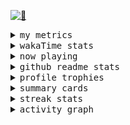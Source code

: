 [![🐙](https://hits.seeyoufarm.com/api/count/incr/badge.svg?url=https%3A%2F%2Fgithub.com%2Fktnkk%2Fhit-counter&count_bg=%23070707&title_bg=%23070707&icon=&icon_color=%23E7E7E7&title=visitors&edge_flat=true)](https://hits.seeyoufarm.com)

<details>
  <summary> <samp>my metrics</samp></summary>
  
  <br>
  
 ![🐳](https://github.com/kkhys/kkhys/blob/main/github-metrics.svg)
  
  ***
</details>

<details>
  <summary> <samp>wakaTime stats</samp></summary>
  
  <br>
  
<!--START_SECTION:waka-->
![Code Time](http://img.shields.io/badge/Code%20Time-3%2C210%20hrs%2013%20mins-blue)

**🐱 My GitHub Data** 

> 📦 5.0 MB Used in GitHub's Storage 
 > 
> 💼 Opted to Hire
 > 
> 📜 9 Public Repositories 
 > 
> 🔑 23 Private Repositories 
 > 
**I'm an Early 🐤** 

```text
🌞 Morning                6193 commits        ████████░░░░░░░░░░░░░░░░░   30.88 % 
🌆 Daytime                4936 commits        ██████░░░░░░░░░░░░░░░░░░░   24.62 % 
🌃 Evening                7244 commits        █████████░░░░░░░░░░░░░░░░   36.13 % 
🌙 Night                  1679 commits        ██░░░░░░░░░░░░░░░░░░░░░░░   08.37 % 
```
📅 **I'm Most Productive on Tuesday** 

```text
Monday                   2947 commits        ████░░░░░░░░░░░░░░░░░░░░░   14.70 % 
Tuesday                  3087 commits        ████░░░░░░░░░░░░░░░░░░░░░   15.39 % 
Wednesday                2761 commits        ███░░░░░░░░░░░░░░░░░░░░░░   13.77 % 
Thursday                 2680 commits        ███░░░░░░░░░░░░░░░░░░░░░░   13.37 % 
Friday                   2868 commits        ████░░░░░░░░░░░░░░░░░░░░░   14.30 % 
Saturday                 2662 commits        ███░░░░░░░░░░░░░░░░░░░░░░   13.28 % 
Sunday                   3047 commits        ████░░░░░░░░░░░░░░░░░░░░░   15.20 % 
```


📊 **This Week I Spent My Time On** 

```text
🕑︎ Time Zone: Asia/Tokyo

💬 Programming Languages: 
Other                    42 hrs 49 mins      ███████████████░░░░░░░░░░   58.04 % 
TypeScript               12 hrs 47 mins      ████░░░░░░░░░░░░░░░░░░░░░   17.35 % 
Java                     11 hrs 42 mins      ████░░░░░░░░░░░░░░░░░░░░░   15.88 % 
SQL                      1 hr 31 mins        █░░░░░░░░░░░░░░░░░░░░░░░░   02.07 % 
HTML                     50 mins             ░░░░░░░░░░░░░░░░░░░░░░░░░   01.15 % 

🔥 Editors: 
Chrome                   42 hrs 54 mins      ███████████████░░░░░░░░░░   58.16 % 
Intellijidea             23 hrs 12 mins      ████████░░░░░░░░░░░░░░░░░   31.45 % 
WebStorm                 7 hrs 27 mins       ███░░░░░░░░░░░░░░░░░░░░░░   10.12 % 
DataGrip                 11 mins             ░░░░░░░░░░░░░░░░░░░░░░░░░   00.27 % 

💻 Operating System: 
Mac                      73 hrs 46 mins      █████████████████████████   100.00 % 
```


 Last Updated on 2024/04/12 18:36:08 UTC
<!--END_SECTION:waka-->
  
  ***
</details>


<details>
  <summary> <samp>now playing</samp></summary>
  
  <br>
 
 [![🐟](https://spotify-github-profile.vercel.app/api/view?uid=31ryofms4dnv7mrohhepo4c4zgqu&cover_image=true&theme=default&show_offline=false&background_color=121212&bar_color=53b14f&bar_color_cover=false)](https://open.spotify.com/user/31ryofms4dnv7mrohhepo4c4zgqu)
  
  ***
</details>

<details>
  <summary> <samp>github readme stats</samp></summary>
  
  <br>
  
 <p align="left"> 
  <img alt="🐠" src="https://github-readme-stats.vercel.app/api?username=kkhys&count_private=true&show_icons=true&theme=dark&include_all_commits=true" />
  <img alt="🐟" src="https://github-readme-stats.vercel.app/api/top-langs/?username=kkhys&layout=compact&theme=dark&langs_count=10&hide=HTML,CSS,SCSS" />
</p>
  
  ***
</details>

<details>
  <summary> <samp>profile trophies</samp></summary>
  
  <br>
  
  [![🐬](https://github-profile-trophy.vercel.app/?username=kkhys&rank=SECRET,SSS,SS,S,AAA,AA,A&theme=darkhub&row=1&margin-w=10&no-bg=true)](https://github.com/ryo-ma/github-profile-trophy)
  
  ***
</details>

<details>
  <summary> <samp>summary cards</samp></summary>
  
  <br>
  
  ![🐋](https://github-profile-summary-cards.vercel.app/api/cards/profile-details?username=kkhys&theme=github_dark)
  ![🦑](https://github-profile-summary-cards.vercel.app/api/cards/repos-per-language?username=kkhys&theme=github_dark)
  ![🦭](https://github-profile-summary-cards.vercel.app/api/cards/most-commit-language?username=kkhys&theme=github_dark)
  ![🦀](https://github-profile-summary-cards.vercel.app/api/cards/stats?username=kkhys&theme=github_dark)
  ![🦈](https://github-profile-summary-cards.vercel.app/api/cards/productive-time?username=kkhys&theme=github_dark)
  
  ***
</details>

<details>
  <summary> <samp>streak stats</samp></summary>
  
  <br>
  
  [![🐠](http://github-readme-streak-stats.herokuapp.com?user=kkhys&theme=dark)](https://git.io/streak-stats)
  
  ***
</details>

<details>
  <summary> <samp>activity graph</samp></summary>
  
  <br>
  
  [![🐡](https://github-readme-activity-graph.vercel.app/graph?username=kkhys&theme=xcode)](https://github.com/ashutosh00710/github-readme-activity-graph)
  
  ***
</details>
